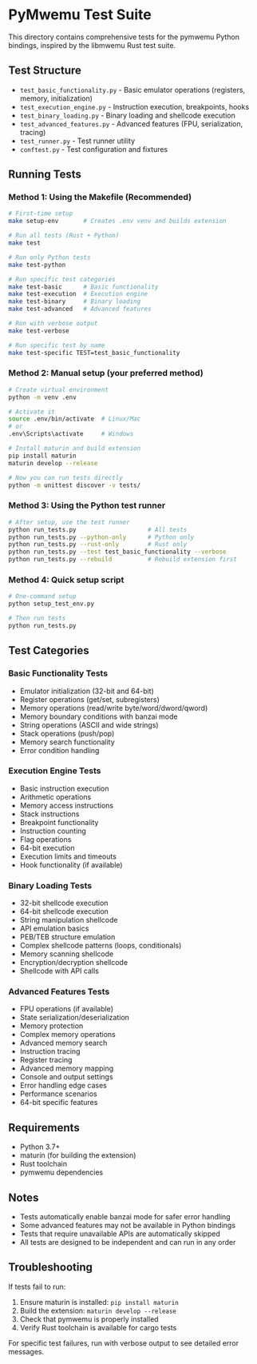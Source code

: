 # PyMwemu Test Suite

This directory contains comprehensive tests for the pymwemu Python bindings, inspired by the libmwemu Rust test suite.

## Test Structure

- `test_basic_functionality.py` - Basic emulator operations (registers, memory, initialization)
- `test_execution_engine.py` - Instruction execution, breakpoints, hooks
- `test_binary_loading.py` - Binary loading and shellcode execution
- `test_advanced_features.py` - Advanced features (FPU, serialization, tracing)
- `test_runner.py` - Test runner utility
- `conftest.py` - Test configuration and fixtures

## Running Tests

### Method 1: Using the Makefile (Recommended)

```bash
# First-time setup
make setup-env       # Creates .env venv and builds extension

# Run all tests (Rust + Python)
make test

# Run only Python tests
make test-python

# Run specific test categories
make test-basic      # Basic functionality
make test-execution  # Execution engine
make test-binary     # Binary loading
make test-advanced   # Advanced features

# Run with verbose output
make test-verbose

# Run specific test by name
make test-specific TEST=test_basic_functionality
```

### Method 2: Manual setup (your preferred method)

```bash
# Create virtual environment
python -m venv .env

# Activate it
source .env/bin/activate  # Linux/Mac
# or
.env\Scripts\activate     # Windows

# Install maturin and build extension
pip install maturin
maturin develop --release

# Now you can run tests directly
python -m unittest discover -v tests/
```

### Method 3: Using the Python test runner

```bash
# After setup, use the test runner
python run_tests.py                    # All tests
python run_tests.py --python-only      # Python only
python run_tests.py --rust-only        # Rust only
python run_tests.py --test test_basic_functionality --verbose
python run_tests.py --rebuild          # Rebuild extension first
```

### Method 4: Quick setup script

```bash
# One-command setup
python setup_test_env.py

# Then run tests
python run_tests.py
```

## Test Categories

### Basic Functionality Tests
- Emulator initialization (32-bit and 64-bit)
- Register operations (get/set, subregisters)
- Memory operations (read/write byte/word/dword/qword)
- Memory boundary conditions with banzai mode
- String operations (ASCII and wide strings)
- Stack operations (push/pop)
- Memory search functionality
- Error condition handling

### Execution Engine Tests
- Basic instruction execution
- Arithmetic operations
- Memory access instructions
- Stack instructions
- Breakpoint functionality
- Instruction counting
- Flag operations
- 64-bit execution
- Execution limits and timeouts
- Hook functionality (if available)

### Binary Loading Tests
- 32-bit shellcode execution
- 64-bit shellcode execution
- String manipulation shellcode
- API emulation basics
- PEB/TEB structure emulation
- Complex shellcode patterns (loops, conditionals)
- Memory scanning shellcode
- Encryption/decryption shellcode
- Shellcode with API calls

### Advanced Features Tests
- FPU operations (if available)
- State serialization/deserialization
- Memory protection
- Complex memory operations
- Advanced memory search
- Instruction tracing
- Register tracing
- Advanced memory mapping
- Console and output settings
- Error handling edge cases
- Performance scenarios
- 64-bit specific features

## Requirements

- Python 3.7+
- maturin (for building the extension)
- Rust toolchain
- pymwemu dependencies

## Notes

- Tests automatically enable banzai mode for safer error handling
- Some advanced features may not be available in Python bindings
- Tests that require unavailable APIs are automatically skipped
- All tests are designed to be independent and can run in any order

## Troubleshooting

If tests fail to run:

1. Ensure maturin is installed: `pip install maturin`
2. Build the extension: `maturin develop --release`
3. Check that pymwemu is properly installed
4. Verify Rust toolchain is available for cargo tests

For specific test failures, run with verbose output to see detailed error messages.